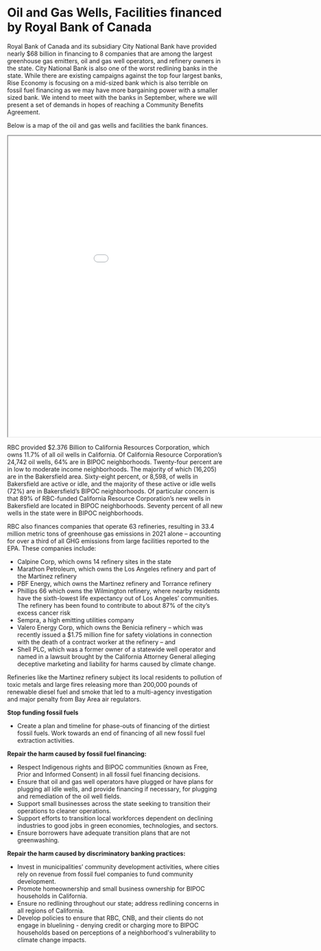# Oil and Gas Wells, Facilities financed by Royal Bank of Canada
Royal Bank of Canada and its subsidiary City National Bank have provided nearly $68 billion in financing to 8 companies that are among the largest greenhouse gas emitters, oil and gas well operators, and refinery owners in the state. City National Bank is also one of the worst redlining banks in the state. While there are existing campaigns against the top four largest banks, Rise Economy is focusing on a mid-sized bank which is also terrible on fossil fuel financing as we may have more bargaining power with a smaller sized bank. We intend to meet with the banks in September, where we will present a set of demands in hopes of reaching a Community Benefits Agreement.

Below is a map of the oil and gas wells and facilities the bank finances.

<iframe src="maptestv37.html" height="700" width="1000"></iframe>

RBC provided $2.376 Billion to California Resources Corporation, which owns 11.7% of all oil wells in California. Of California Resource Corporation’s 24,742 oil wells, 64% are in BIPOC neighborhoods. Twenty-four percent are in low to moderate income neighborhoods. The majority of which (16,205) are in the Bakersfield area. Sixty-eight percent, or 8,598, of wells in Bakersfield are active or idle, and the majority of these active or idle wells (72%) are in Bakersfield’s BIPOC neighborhoods. Of particular concern is that 89% of RBC-funded California Resource Corporation’s new wells in Bakersfield are located in BIPOC neighborhoods. Seventy percent of all new wells in the state were in BIPOC neighborhoods.

RBC also finances companies that operate 63 refineries, resulting in 33.4 million metric tons of greenhouse gas emissions in 2021 alone – accounting for over a third of all GHG emissions from large facilities reported to the EPA. These companies include:
 - Calpine Corp, which owns 14 refinery sites in the state
 - Marathon Petroleum, which owns the Los Angeles refinery and part of the Martinez refinery
 - PBF Energy, which owns the Martinez refinery and Torrance refinery
 - Phillips 66 which owns the Wilmington refinery, where nearby residents have the sixth-lowest life expectancy out of Los Angeles’ communities. The refinery has been found to contribute to about 87% of the city’s excess cancer risk
 - Sempra, a high emitting utilities company
 - Valero Energy Corp, which owns the Benicia refinery – which was recently issued a $1.75 million fine for safety violations in connection with the death of a contract worker at the refinery –  and
 - Shell PLC, which was a former owner of a statewide well operator and named in a lawsuit brought by the California Attorney General alleging deceptive marketing and liability for harms caused by climate change.

Refineries like the Martinez refinery subject its local residents to pollution of toxic metals and large fires releasing more than 200,000 pounds of renewable diesel fuel and smoke that led to a multi-agency investigation and major penalty from Bay Area air regulators. 

<strong>Stop funding fossil fuels</strong>

 - Create a plan and timeline for phase-outs of financing of the dirtiest fossil fuels. Work towards an end of financing of all new fossil fuel extraction activities.

<strong>Repair the harm caused by fossil fuel financing:</strong>

 - Respect Indigenous rights and BIPOC communities (known as Free, Prior and Informed Consent) in all fossil fuel financing decisions.
 - Ensure that oil and gas well operators have plugged or have plans for plugging all idle wells, and provide financing if necessary, for plugging and remediation of the oil well fields.
 - Support small businesses across the state seeking to transition their operations to cleaner operations.
 - Support efforts to transition local workforces dependent on declining industries to good jobs in green economies, technologies, and sectors.
 - Ensure borrowers have adequate transition plans that are not greenwashing.

<strong>Repair the harm caused by discriminatory banking practices:</strong>

 - Invest in municipalities’ community development activities, where cities rely on revenue from fossil fuel companies to fund community development.
 - Promote homeownership and small business ownership for BIPOC households in California.
 - Ensure no redlining throughout our state; address redlining concerns in all regions of California.
 - Develop policies to ensure that RBC, CNB, and their clients do not engage in bluelining - denying credit or charging more to BIPOC households based on perceptions of a neighborhood's vulnerability to climate change impacts.
